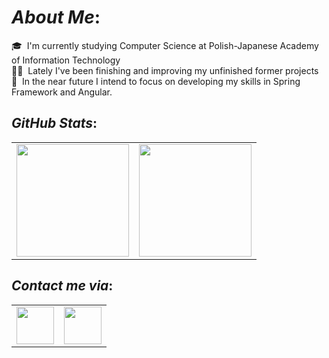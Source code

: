 # <b>*About Me*:</b> 
🎓 &nbsp;I'm currently studying Computer Science at Polish-Japanese Academy of Information Technology \
👨‍💻 &nbsp;Lately I've been finishing and improving my unfinished former projects \
🌱 &nbsp;In the near future I intend to focus on developing my skills in Spring Framework and Angular.

## <b>*GitHub Stats*:</b> 
<table>
<tr>
  
  <td>
  <a href="https://github.com/Franek-Antoniak">
  <img align="center" src="https://github-readme-stats.vercel.app/api?username=Franek-Antoniak&show_icons=true&include_all_commits=true&theme=radical&hide_border=true" height="180" />
  </a>
  </td>
    
  <td> 
  <a href="https://github.com/Franek-Antoniak">
  <img align="center" src="https://github-readme-stats.vercel.app/api/top-langs/?username=Franek-Antoniak&layout=compact&theme=radical&hide_border=true" height="180"/>
  </a>
  </td>
    
</tr>
</table>


## <b>*Contact me via*:</b>

<table>
  <td>
  <a href="https://www.linkedin.com/in/franciszek-antoniak">
  <img align="center" src="https://img.shields.io/badge/LinkedIn-0077B5?style=for-the-badge&logo=linkedin&logoColor=white" height="60"/>
  </a>
  </td>
    
  <td> 
  <a href="https://discord.gg/2YdFutsPhJ">
  <img align="center" src="https://discordapp.com/api/guilds/1015389121017040946/widget.png?style=banner2" height="60"/>
  </a>
  </td>
</table>
